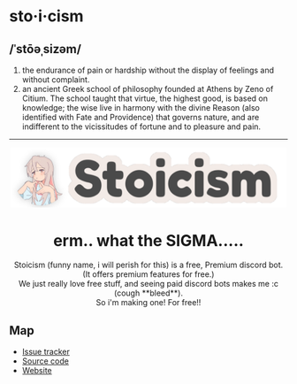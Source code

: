 # sto·i·cism
## /ˈstōəˌsizəm/

1. the endurance of pain or hardship without the display of feelings and without complaint.
2. an ancient Greek school of philosophy founded at Athens by Zeno of Citium. The school taught that virtue, the highest good, is based on knowledge; the wise live in harmony with the divine Reason (also identified with Fate and Providence) that governs nature, and are indifferent to the vicissitudes of fortune and to pleasure and pain.

<hr>
<p align="center">
  <img src="banner.png" width=500px>
</p>

<h1 align="center">erm.. what the SIGMA.....</h1>

<p align="center">
  Stoicism (funny name, i will perish for this) is a free, Premium discord bot. (It offers premium features for free.)<br>
  We just really love free stuff, and seeing paid discord bots makes me :c (cough **bleed**).<br>
  So i'm making one! For free!!</p>

## Map
- [Issue tracker](https://github.com/stoicism-bot/ISSUE-TRACKER)
- [Source code](https://trollface.dk)
- [Website](tbd)
